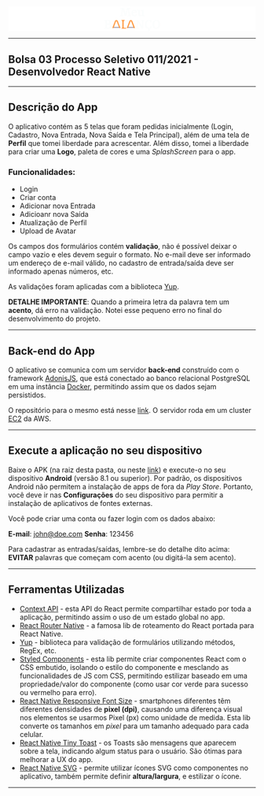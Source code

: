 <!-- ![MeuBalanço](Logo.png) -->
<div style="display:flex; align-items:center; justify-content:center; text-align:center">
  <img src="/Logo(1).png" />
</div>

---
Bolsa 03 Processo Seletivo 011/2021 - Desenvolvedor React Native
---

---
Descrição do App
---
O aplicativo contém as 5 telas que foram pedidas inicialmente (Login, Cadastro, Nova Entrada, Nova Saída e Tela Principal), além de uma tela de **Perfil** que tomei liberdade para acrescentar. Além disso, tomei a liberdade para criar uma **Logo**, paleta de cores e uma *SplashScreen* para o app.

### Funcionalidades:
- Login
- Criar conta
- Adicionar nova Entrada
- Adicioanr nova Saída
- Atualização de Perfil
- Upload de Avatar

Os campos dos formulários contém **validação**, não é possível deixar o campo vazio e eles devem seguir o formato. No e-mail deve ser informado um endereço de e-mail válido, no cadastro de entrada/saída deve ser informado apenas números, etc.

As validações foram aplicadas com a biblioteca [Yup](https://github.com/jquense/yup).

**DETALHE IMPORTANTE**: Quando a primeira letra da palavra tem um **acento**, dá erro na validação. Notei esse pequeno erro no final do desenvolvimento do projeto.

---
Back-end do App
---
O aplicativo se comunica com um servidor **back-end** construído com o framework [AdonisJS](https://adonisjs.com/), que está conectado ao banco relacional PostgreSQL em uma instância [Docker](https://docker.com), permitindo assim que os dados sejam persistidos.

O repositório para o mesmo está nesse [link](github.com/italomarcos1/mybalance-api). O servidor roda em um cluster [EC2](https://aws.amazon.com/pt/ec2/) da AWS.

---
Execute a aplicação no seu dispositivo
---
Baixe o APK (na raiz desta pasta, ou neste [link](https://drive.google.com/file/d/1V7LQ_nHRzhMZblCwUPWUPAVB5Ym5j-TM/view?usp=sharing)) e execute-o no seu dispositivo **Android** (versão 8.1 ou superior). Por padrão, os dispositivos Android não permitem a instalação de apps de fora da *Play Store*. Portanto, você deve ir nas **Configurações** do seu dispositivo para permitir a instalação de aplicativos de fontes externas.

Você pode criar uma conta ou fazer login com os dados abaixo:

**E-mail**: john@doe.com
**Senha**: 123456

Para cadastrar as entradas/saídas, lembre-se do detalhe dito acima: **EVITAR** palavras que começam com acento (ou digitá-la sem acento).

---
Ferramentas Utilizadas
---

- [Context API](https://pt-br.reactjs.org/docs/context.html) - esta API do React permite compartilhar estado por toda a aplicação, permitindo assim o uso de um estado global no app. 
- [React Router Native](https://reactrouter.com/native/guides/quick-start) - a famosa lib de roteamento do React portada para React Native. 
- [Yup](https://github.com/jquense/yup) - biblioteca para validação de formulários utilizando métodos, RegEx, etc.
- [Styled Components](https://styled-components.com/) - esta lib permite criar componentes React com o CSS embutido, isolando o estilo do componente e mesclando as funcionalidades de JS com CSS, permitindo estilizar baseado em uma propriedade/valor do componente (como usar cor verde para sucesso ou vermelho para erro).
- [React Native Responsive Font Size](https://github.com/heyman333/react-native-responsive-fontSize) - smartphones diferentes têm diferentes densidades de **pixel (dpi)**, causando uma diferença visual nos elementos se usarmos Pixel (px) como unidade de medida. Esta lib converte os tamanhos em *pixel* para um tamanho adequado para cada celular.
- [React Native Tiny Toast](https://www.npmjs.com/package/react-native-tiny-toast) - os Toasts são mensagens que aparecem sobre a tela, indicando algum status para o usuário. São ótimas para melhorar a UX do app.
- [React Native SVG](https://github.com/react-native-svg/react-native-svg) - permite utilizar ícones SVG como componentes no aplicativo, também permite definir **altura/largura**, e estilizar o ícone.
---
